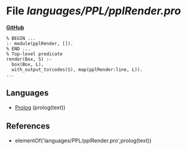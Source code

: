 # File _languages/PPL/pplRender.pro_
**[GitHub](https://github.com/softlang/yas/blob/master/languages/PPL/pplRender.pro)**
```
% BEGIN ...
:- module(pplRender, []).
% END ...
% Top-level predicate
render(Box, S) :-
  box(Box, L),
  with_output_to(codes(S), map(pplRender:line, L)).
...
```

## Languages
* [Prolog](../languages/Prolog.md) (prolog(text))

## References
* elementOf('languages/PPL/pplRender.pro',prolog(text))
